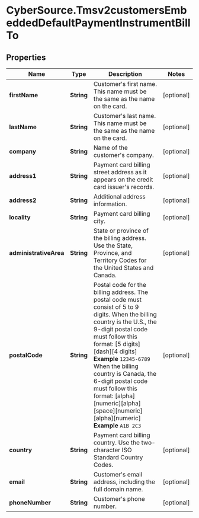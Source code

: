 # CyberSource.Tmsv2customersEmbeddedDefaultPaymentInstrumentBillTo

## Properties
Name | Type | Description | Notes
------------ | ------------- | ------------- | -------------
**firstName** | **String** | Customer's first name. This name must be the same as the name on the card.  | [optional] 
**lastName** | **String** | Customer's last name. This name must be the same as the name on the card.  | [optional] 
**company** | **String** | Name of the customer's company.  | [optional] 
**address1** | **String** | Payment card billing street address as it appears on the credit card issuer's records.  | [optional] 
**address2** | **String** | Additional address information.  | [optional] 
**locality** | **String** | Payment card billing city.  | [optional] 
**administrativeArea** | **String** | State or province of the billing address. Use the State, Province, and Territory Codes for the United States and Canada.  | [optional] 
**postalCode** | **String** | Postal code for the billing address. The postal code must consist of 5 to 9 digits.  When the billing country is the U.S., the 9-digit postal code must follow this format: [5 digits][dash][4 digits]  **Example** `12345-6789`  When the billing country is Canada, the 6-digit postal code must follow this format: [alpha][numeric][alpha][space][numeric][alpha][numeric]  **Example** `A1B 2C3`  | [optional] 
**country** | **String** | Payment card billing country. Use the two-character ISO Standard Country Codes.  | [optional] 
**email** | **String** | Customer's email address, including the full domain name.  | [optional] 
**phoneNumber** | **String** | Customer's phone number.  | [optional] 


